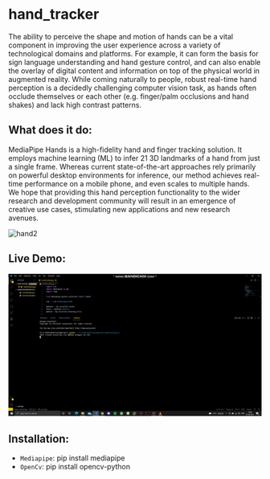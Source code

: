 

<p align = 'center'>
<img src ='https://google.github.io/mediapipe/images/mobile/hand_crops.png' alt = ''>
</p>

# hand_tracker
The ability to perceive the shape and motion of hands can be a vital component in improving the user experience across a variety of technological domains and platforms. For example, it can form the basis for sign language understanding and hand gesture control, and can also enable the overlay of digital content and information on top of the physical world in augmented reality. While coming naturally to people, robust real-time hand perception is a decidedly challenging computer vision task, as hands often occlude themselves or each other (e.g. finger/palm occlusions and hand shakes) and lack high contrast patterns.

##  What does it do:

MediaPipe Hands is a high-fidelity hand and finger tracking solution. It employs machine learning (ML) to infer 21 3D landmarks of a hand from just a single frame. Whereas current state-of-the-art approaches rely primarily on powerful desktop environments for inference, our method achieves real-time performance on a mobile phone, and even scales to multiple hands. We hope that providing this hand perception functionality to the wider research and development community will result in an emergence of creative use cases, stimulating new applications and new research avenues.

<img src ='https://editor.analyticsvidhya.com/uploads/2410344.png' alt ='hand2'>


## Live Demo:

![](hand_tracker_demo.gif)


## Installation:
-  `Mediapipe`: pip install mediapipe
- `OpenCv`: pip install opencv-python

